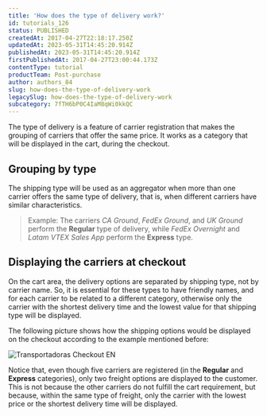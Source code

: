 ```yaml
---
title: 'How does the type of delivery work?'
id: tutorials_126
status: PUBLISHED
createdAt: 2017-04-27T22:18:17.250Z
updatedAt: 2023-05-31T14:45:20.914Z
publishedAt: 2023-05-31T14:45:20.914Z
firstPublishedAt: 2017-04-27T23:00:44.173Z
contentType: tutorial
productTeam: Post-purchase
author: authors_84
slug: how-does-the-type-of-delivery-work
legacySlug: how-does-the-type-of-delivery-work
subcategory: 7fTH6bP0C4IaM8qWi0kkQC
---
```


The type of delivery is a feature of carrier registration that makes the grouping of carriers that offer the same price. It works as a category that will be displayed in the cart, during the checkout.

## Grouping by type

The shipping type will be used as an aggregator when more than one carrier offers the same type of delivery, that is, when different carriers have similar characteristics.

> Example: The carriers _CA Ground_, _FedEx Ground_, and _UK Ground_ perform the **Regular** type of delivery, while _FedEx Overnight_ and _Latam VTEX Sales App_ perform the **Express** type.

## Displaying the carriers at checkout

On the cart area, the delivery options are separated by shipping type, not by carrier name. So, it is essential for these types to have friendly names, and for each carrier to be related to a different category, otherwise only the carrier with the shortest delivery time and the lowest value for that shipping type will be displayed.

The following picture shows how the shipping options would be displayed on the checkout according to the example mentioned before: 

![Transportadoras Checkout EN](//images.ctfassets.net/alneenqid6w5/4cCgmqCPRS8ou84UOuQege/53fdf91f37084eedf58eb9b0def2c355/Transportadoras_Checkout_EN.png)

Notice that, even though five carriers are registered (in the **Regular** and **Express** categories), only two freight options are displayed to the customer. This is not because the other carriers do not fulfill the cart requirement, but because, within the same type of freight, only the carrier with the lowest price or the shortest delivery time will be displayed.


